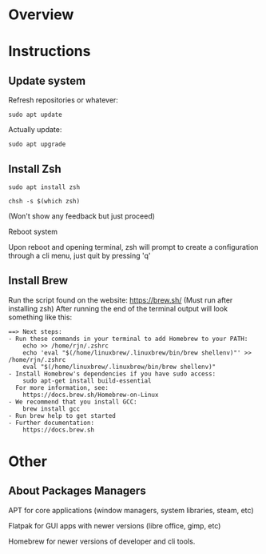 # Overview

# Instructions

## Update system
Refresh repositories or whatever:
```
sudo apt update
```
Actually update:
```
sudo apt upgrade
```

## Install Zsh

```
sudo apt install zsh
```

```
chsh -s $(which zsh)
```
(Won't show any feedback but just proceed)

Reboot system

Upon reboot and opening terminal, zsh will prompt to create a configuration through a cli menu, just quit by pressing 'q'

## Install Brew
Run the script found on the website: https://brew.sh/
(Must run after installing zsh) 
After running the end of the terminal output will look something like this:
```
==> Next steps:
- Run these commands in your terminal to add Homebrew to your PATH:
    echo >> /home/rjn/.zshrc
    echo 'eval "$(/home/linuxbrew/.linuxbrew/bin/brew shellenv)"' >> /home/rjn/.zshrc
    eval "$(/home/linuxbrew/.linuxbrew/bin/brew shellenv)"
- Install Homebrew's dependencies if you have sudo access:
    sudo apt-get install build-essential
  For more information, see:
    https://docs.brew.sh/Homebrew-on-Linux
- We recommend that you install GCC:
    brew install gcc
- Run brew help to get started
- Further documentation:
    https://docs.brew.sh
```

## 

# Other

## About Packages Managers

APT for core applications (window managers, system libraries, steam, etc)

Flatpak for GUI apps with newer versions (libre office, gimp, etc)

Homebrew for newer versions of developer and cli tools.
